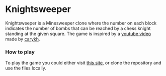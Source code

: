 # Knightsweeper

Knightsweeper is a Minesweeper clone where the number on each block indicates the number of bombs that can be reached by a chess knight standing at the given square. The game is inspired by a [youtube video](https://www.youtube.com/watch?v=GZAm6Pt9jOg) made by [carykh](https://twitter.com/realcarykh).

### How to play

To play the game you could either visit [this site](knightsweeper.hummel.io), or clone the repository and use the files locally.